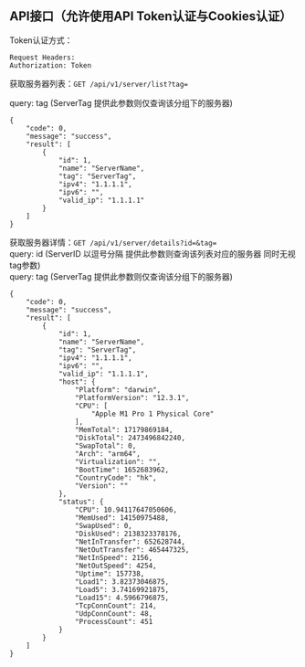 ## API接口（允许使用API Token认证与Cookies认证）
Token认证方式：
```  
Request Headers:  
Authorization: Token
```  
获取服务器列表：`GET /api/v1/server/list?tag=`  

query: tag (ServerTag 提供此参数则仅查询该分组下的服务器)
```
{
    "code": 0,
    "message": "success",
    "result": [
        {
            "id": 1,
            "name": "ServerName",
            "tag": "ServerTag",
            "ipv4": "1.1.1.1",
            "ipv6": "",
            "valid_ip": "1.1.1.1"
        }
    ]
}
```
  
获取服务器详情：`GET /api/v1/server/details?id=&tag=`  
query: id (ServerID 以逗号分隔 提供此参数则查询该列表对应的服务器 同时无视tag参数)  
query: tag (ServerTag 提供此参数则仅查询该分组下的服务器)
```
{
    "code": 0,
    "message": "success",
    "result": [
        {
            "id": 1,
            "name": "ServerName",
            "tag": "ServerTag",
            "ipv4": "1.1.1.1",
            "ipv6": "",
            "valid_ip": "1.1.1.1",
            "host": {
                "Platform": "darwin",
                "PlatformVersion": "12.3.1",
                "CPU": [
                    "Apple M1 Pro 1 Physical Core"
                ],
                "MemTotal": 17179869184,
                "DiskTotal": 2473496842240,
                "SwapTotal": 0,
                "Arch": "arm64",
                "Virtualization": "",
                "BootTime": 1652683962,
                "CountryCode": "hk",
                "Version": ""
            },
            "status": {
                "CPU": 10.94117647050606,
                "MemUsed": 14150975488,
                "SwapUsed": 0,
                "DiskUsed": 2138323378176,
                "NetInTransfer": 652628744,
                "NetOutTransfer": 465447325,
                "NetInSpeed": 2156,
                "NetOutSpeed": 4254,
                "Uptime": 157738,
                "Load1": 3.82373046875,
                "Load5": 3.74169921875,
                "Load15": 4.5966796875,
                "TcpConnCount": 214,
                "UdpConnCount": 48,
                "ProcessCount": 451
            }
        }
    ]
}
````
